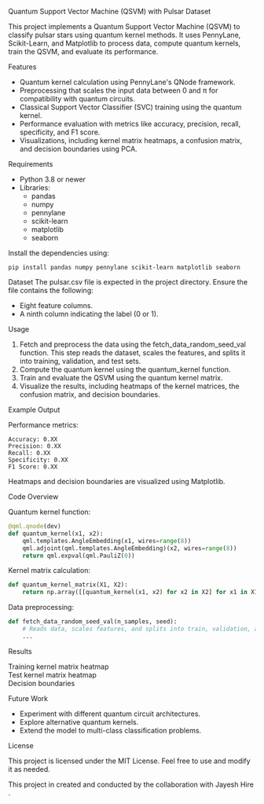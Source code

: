 
 Quantum Support Vector Machine (QSVM) with Pulsar Dataset

This project implements a Quantum Support Vector Machine (QSVM) to classify pulsar stars using quantum kernel methods. It uses PennyLane, Scikit-Learn, and Matplotlib to process data, compute quantum kernels, train the QSVM, and evaluate its performance.

 Features
- Quantum kernel calculation using PennyLane's QNode framework.
- Preprocessing that scales the input data between 0 and π for compatibility with quantum circuits.
- Classical Support Vector Classifier (SVC) training using the quantum kernel.
- Performance evaluation with metrics like accuracy, precision, recall, specificity, and F1 score.
- Visualizations, including kernel matrix heatmaps, a confusion matrix, and decision boundaries using PCA.

 Requirements
- Python 3.8 or newer
- Libraries:
  - pandas
  - numpy
  - pennylane
  - scikit-learn
  - matplotlib
  - seaborn

Install the dependencies using:

```
pip install pandas numpy pennylane scikit-learn matplotlib seaborn
```

Dataset
The pulsar.csv file is expected in the project directory. Ensure the file contains the following:
- Eight feature columns.
- A ninth column indicating the label (0 or 1).

 Usage

1. Fetch and preprocess the data using the fetch_data_random_seed_val function. This step reads the dataset, scales the features, and splits it into training, validation, and test sets.
2. Compute the quantum kernel using the quantum_kernel function.
3. Train and evaluate the QSVM using the quantum kernel matrix.
4. Visualize the results, including heatmaps of the kernel matrices, the confusion matrix, and decision boundaries.

 Example Output

Performance metrics:
```
Accuracy: 0.XX
Precision: 0.XX
Recall: 0.XX
Specificity: 0.XX
F1 Score: 0.XX
```

Heatmaps and decision boundaries are visualized using Matplotlib.

 Code Overview

Quantum kernel function:
```python
@qml.qnode(dev)
def quantum_kernel(x1, x2):
    qml.templates.AngleEmbedding(x1, wires=range(8))
    qml.adjoint(qml.templates.AngleEmbedding)(x2, wires=range(8))
    return qml.expval(qml.PauliZ(0))
```

Kernel matrix calculation:
```python
def quantum_kernel_matrix(X1, X2):
    return np.array([[quantum_kernel(x1, x2) for x2 in X2] for x1 in X1])
```

Data preprocessing:
```python
def fetch_data_random_seed_val(n_samples, seed):
    # Reads data, scales features, and splits into train, validation, and test sets.
    ...
```

 Results

Training kernel matrix heatmap  
Test kernel matrix heatmap  
Decision boundaries  

 Future Work

- Experiment with different quantum circuit architectures.
- Explore alternative quantum kernels.
- Extend the model to multi-class classification problems.

 License

This project is licensed under the MIT License. Feel free to use and modify it as needed.  

This project in created and conducted by the collaboration with Jayesh Hire .
